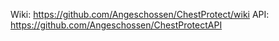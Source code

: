 Wiki: https://github.com/Angeschossen/ChestProtect/wiki
API: https://github.com/Angeschossen/ChestProtectAPI

